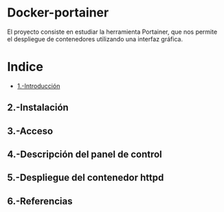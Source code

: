 # Docker-portainer
El proyecto consiste en estudiar la herramienta Portainer, que nos permite el despliegue de contenedores utilizando una interfaz gráfica.
# Indice
- [1.-Introducción](https://github.com/crisog20/docker-portainer/blob/main/1.-Introducci%C3%B3nn)
## 2.-Instalación
## 3.-Acceso
## 4.-Descripción del panel de control
## 5.-Despliegue del contenedor httpd
## 6.-Referencias
